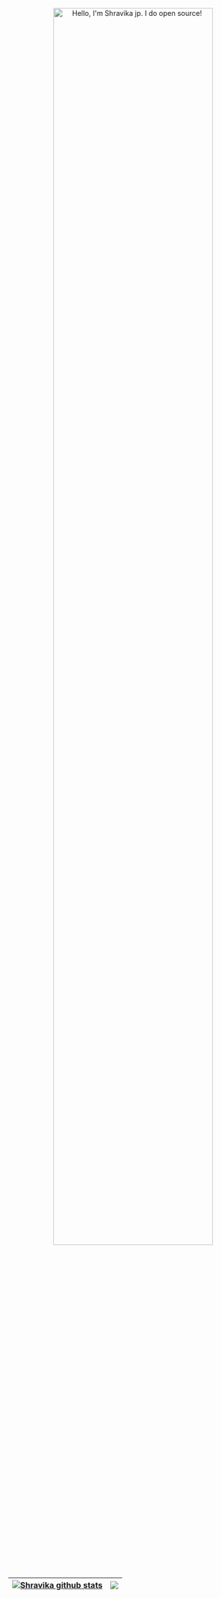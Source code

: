 <p align="center"><a href="https://shravi2003.github.io"><img width="80%" alt="Hello, I'm Shravika jp. I do open source!" src="./assets/gh-readme-header.png" /></a></p>

<br />





   


| <a href="https://github.com/shravi2003/github-readme-stats"><img align="center" src="https://github-readme-stats.vercel.app/api?username=shravi2003&show_icons=true&include_all_commits=true&theme=buefy&hide_border=true" alt="Shravika github stats" /></a> | <a href="https://github.com/shravi2003/github-readme-stats"><img align="center" src="https://github-readme-stats.vercel.app/api/top-langs/?username=shravi2003&layout=compact&theme=buefy&hide_border=true" /></a> |
| ------------- | ------------- |



